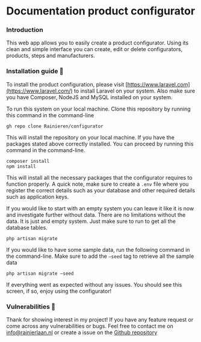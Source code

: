 # Documentation product configurator

### Introduction

This web app allows you to easily create a product configurator. Using its clean and simple interface you can create, edit or delete configurators, products, steps and manufacturers.

### Installation guide 🚀

To install the product configuration, please visit [https://www.laravel.com](https://www.laravel.com/) to install Laravel on your system. Also make sure you have Composer, NodeJS and MySQL installed on your system.

To run this system on your local machine. Clone this repository by running this command in the command-line

`gh repo clone Rainieren/configurator`

This will install the repository on your local machine. If you have the packages stated above correctly installed. You can proceed by running this command in the command-line.

```other
composer install
npm install
```

This will install all the necessary packages that the configurator requires to function properly. A quick note, make sure to create a `.env` file where you register the correct details such as your database and other required details such as application keys.

If you would like to start with an empty system you can leave it like it is now and investigate further without data. There are no limitations without the data. It is just and empty system. Just make sure to run to get all the database tables.

`php artisan migrate`

If you would like to have some sample data, run the following command in the command-line. Make sure to add the `—seed` tag to retrieve all the sample data

`php artisan migrate —seed`

If everything went as expected without any issues. You should see this screen, if so, enjoy using the configurator!

### Vulnerabilities 👺

Thank for showing interest in my project! If you have any feature request or come across any vulnerabilities or bugs. Feel free to contact me on [info@rainierlaan.nl](craftdocs://open?blockId=9E171354-5633-4387-A36B-12F35620729D&spaceId=926cabc9-c2b7-a193-66e0-34441df140f9) or create a issue on the [Github repository](https://github.com/Rainieren/configurator)
